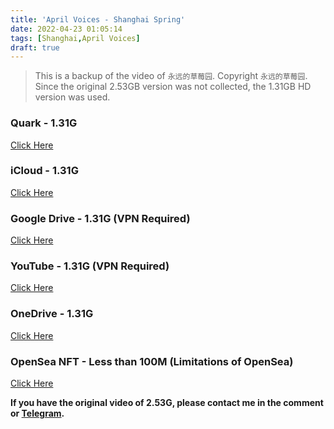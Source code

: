 ```yaml
---
title: 'April Voices - Shanghai Spring'
date: 2022-04-23 01:05:14
tags: [Shanghai,April Voices]
draft: true
---
```

> This is a backup of the video of `永远的草莓园`. Copyright `永远的草莓园`.
> Since the original 2.53GB version was not collected, the 1.31GB HD version was used.

### Quark - 1.31G
[Click Here](https://pan.quark.cn/s/ba744941e5d0)

### iCloud - 1.31G
[Click Here](https://www.icloud.com/iclouddrive/046RG4kZRsAwCc3lg8QraAhWQ)

### Google Drive - 1.31G (VPN Required)
[Click Here](https://drive.google.com/file/d/10L-TsS1xUy_-yUeFCvPjeaJ2_X9D3gZy/view?usp=sharing)

### YouTube - 1.31G (VPN Required)
[Click Here](https://youtu.be/CGcJ0YQ2nhE)

### OneDrive - 1.31G
[Click Here](https://loftss-my.sharepoint.com/:v:/g/personal/u_nisekoo_com/EfROu3zXNttOhEzG3yvq3aUB5GlZyPkXzp2aRxlIlyCAfA?e=prr6jZ)

### OpenSea  NFT - Less than 100M (Limitations of OpenSea)
[Click Here](https://bafybeiami7tlkshd62rgg7fgnqsro5avyoiswgibyeo35nijmdmobcb2ea.ipfs.infura-ipfs.io/)

**If you have the original video of 2.53G, please contact me in the comment or [Telegram](https://t.me/missuo).**